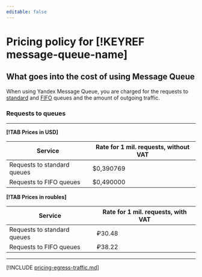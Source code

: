 ```yaml
---
editable: false
---
```

# Pricing policy for [!KEYREF message-queue-name]

## What goes into the cost of using Message Queue

When using Yandex Message Queue, you are charged for the requests to [standard](concepts/queue.md#standard-queues) and [FIFO](concepts/queue.md#fifo-queues) queues and the amount of outgoing traffic.

### Requests to queues

---

**[!TAB Prices in USD]**

| Service | Rate for 1 mil. requests, without VAT |
| ----- | ----- |
| Requests to standard queues | $0,390769 |
| Requests to FIFO queues | $0,490000 |

**[!TAB Prices in roubles]**

Service | Rate for 1 mil. requests, with VAT
----- | -----
Requests to standard queues | ₽30.48 
Requests to FIFO queues | ₽38.22 

---

[!INCLUDE [pricing-egress-traffic.md](../_includes/pricing/pricing-egress-traffic.md)] 
